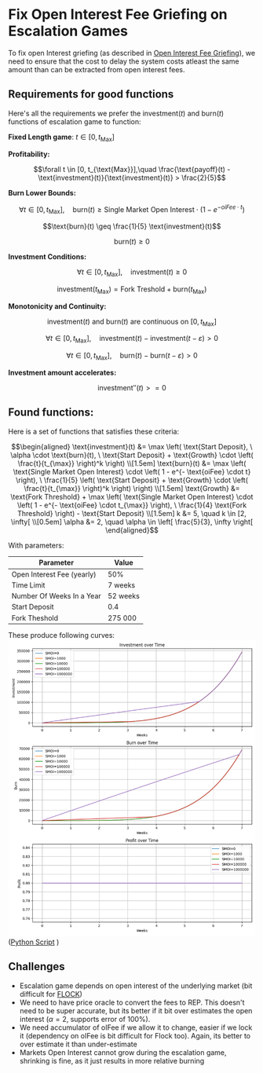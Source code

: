 
# Fix Open Interest Fee Griefing on Escalation Games
To fix open Interest griefing (as described in [Open Interest Fee Griefing](/Open%20Interest%20Fee%20Griefing.md)), we need to ensure that the cost to delay the system costs atleast the same amount than can be extracted from open interest fees.

## Requirements for good functions
Here's all the requirements we prefer the $\text{investment}(t)$ and $\text{burn}(t)$ functions of escalation game to function:

**Fixed Length game**: $t \in [0, t_{\text{Max}}]$

**Profitability:**
```math
\forall t \in [0, t_{\text{Max}}],\quad \frac{\text{payoff}(t) - \text{investment}(t)}{\text{investment}(t)} > \frac{2}{5}
```
**Burn Lower Bounds:**
```math
\forall t \in [0, t_{\text{Max}}],\quad 
\text{burn}(t) \geq \text{Single Market Open Interest} \cdot \left(1 - e^{-oiFee \cdot t}\right)
```

```math
\text{burn}(t) \geq \frac{1}{5} \text{investment}(t)
```

```math
\text{burn}(t) \geq 0
```

**Investment Conditions:**
```math
\forall t \in [0, t_{\text{Max}}],\quad \text{investment}(t) \geq 0
```
```math
\text{investment}(t_{\text{Max}}) = \text{Fork Treshold} + \text{burn}(t_{\text{Max}})
```

**Monotonicity and Continuity:**

```math
\text{investment}(t) \text{ and } \text{burn}(t) \text{ are continuous on } [0, t_{\text{Max}}]
```

```math
\forall t \in [0, t_{\text{Max}}],\quad \text{investment}(t) - \text{investment}(t - \varepsilon) > 0
```

```math
\forall t \in [0, t_{\text{Max}}],\quad \text{burn}(t) - \text{burn}(t - \varepsilon) > 0
```

**Investment amount accelerates:**
```math
\text{investment}''(t) >= 0
```
## Found functions:

Here is a set of functions that satisfies these criteria:
```math
\begin{aligned}
\text{investment}(t) &= \max \left( 
     \text{Start Deposit}, \ 
     \alpha \cdot \text{burn}(t), \ 
     \text{Start Deposit} + \text{Growth} \cdot \left( \frac{t}{t_{\max}} \right)^k 
   \right) \\[1.5em]
\text{burn}(t) &= \max \left( 
     \text{Single Market Open Interest} \cdot \left( 1 - e^{- \text{oiFee} \cdot t} \right), \ 
     \frac{1}{5} \left( 
       \text{Start Deposit} + \text{Growth} \cdot \left( \frac{t}{t_{\max}} \right)^k 
     \right) 
   \right) \\[1.5em]

\text{Growth} &= \text{Fork Threshold} 
   + \max \left( 
       \text{Single Market Open Interest} \cdot \left( 1 - e^{- \text{oiFee} \cdot t_{\max}} \right), \ 
       \frac{1}{4} \text{Fork Threshold} 
     \right) 
   - \text{Start Deposit} \\[1.5em]
k &= 5, \quad k \in [2, \infty[ \\[0.5em]
\alpha &= 2, \quad \alpha \in \left[ \frac{5}{3}, \infty \right[
\end{aligned}
```

With parameters:

| Parameter      | Value   |
| -------------- | ------- |
| Open Interest Fee (yearly) | 50%  | 
| Time Limit     | 7 weeks |
| Number Of Weeks In a Year     | 52 weeks |
| Start Deposit | 0.4  | 
| Fork Theshold | 275 000  | 

These produce following curves:
![alt text](./images/oi-fee-grief-fix.png)
([Python Script](/scripts/escalation_game_plot.py) )

## Challenges
- Escalation game depends on open interest of the underlying market (bit difficult for [FLOCK](./Artic%20Tern%20Flock%20Oracle.md))
- We need to have price oracle to convert the fees to REP. This doesn't need to be super accurate, but its better if it bit over estimates the open interest ($\alpha=2$, supports error of 100%).
- We need accumulator of oIFee if we allow it to change, easier if we lock it (dependency on oIFee is bit difficult for Flock too). Again, its better to over estimate it than under-estimate
- Markets Open Interest cannot grow during the escalation game, shrinking is fine, as it just results in more relative burning